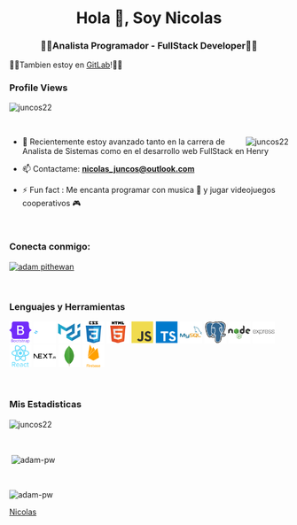<h1 align="center">Hola 👋, Soy Nicolas</h1>
<h3 align="center">👨‍💻Analista Programador - FullStack Developer👨‍💻</h3>
👨‍💻Tambien estoy en <a href='https://gitlab.innevo.cl/njuncos' target='_blank' rel='noopener noreferrer'>GitLab</a>!👨‍💻 
<br>

<p align="right"> <h3>Profile Views </h3> <img src="https://komarev.com/ghpvc/?username=juncos22&label=Profile%20views&color=0e75b6&style=flat"
    alt="juncos22" /> 
  </p>

<br>

<p><img align="right" src="https://github.com/Adam-pw/Adam-pw/blob/main/animation_500_kxa883sd.gif" alt="juncos22" /></p>


- 🌱 Recientemente estoy avanzado tanto en la carrera de Analista de Sistemas como en el desarrollo web FullStack en Henry

- 📫 Contactame: **nicolas_juncos@outlook.com**

- ⚡ Fun fact : Me encanta programar con musica 🎵 y jugar videojuegos cooperativos 🎮 

<br>

<h3 align="left">Conecta conmigo:</h3>
<p align="left">
  <a href="https://www.linkedin.com/in/nicolas-juncos/" target="_blank"><img align="center"
      src="https://raw.githubusercontent.com/rahuldkjain/github-profile-readme-generator/master/src/images/icons/Social/linked-in-alt.svg"
      alt="adam pithewan" height="30" width="40" /></a>
</p>

<br>

<h3 align="left"><strong>Lenguajes y Herramientas</strong></h3>
<p align="left">
    <img src="https://raw.githubusercontent.com/devicons/devicon/master/icons/bootstrap/bootstrap-plain-wordmark.svg"
      alt="bootstrap" width="40" height="40" />
      <img src="https://raw.githubusercontent.com/devicons/devicon/1119b9f84c0290e0f0b38982099a2bd027a48bf1/icons/tailwindcss/tailwindcss-original-wordmark.svg"
      alt="tailwind" width="40" height="40" />
       <img src="https://raw.githubusercontent.com/devicons/devicon/1119b9f84c0290e0f0b38982099a2bd027a48bf1/icons/materialui/materialui-original.svg" alt="materialui" width="40">
    <img
      src="https://raw.githubusercontent.com/devicons/devicon/master/icons/css3/css3-original-wordmark.svg" alt="css3"
      width="40" height="40" />
      <img
      src="https://raw.githubusercontent.com/devicons/devicon/master/icons/html5/html5-original-wordmark.svg"
      alt="html5" width="40" height="40" /> 
    <img
      src="https://raw.githubusercontent.com/devicons/devicon/master/icons/javascript/javascript-original.svg"
      alt="javascript" width="40" height="40" />
      <img
      src="https://raw.githubusercontent.com/devicons/devicon/1119b9f84c0290e0f0b38982099a2bd027a48bf1/icons/typescript/typescript-original.svg"
      alt="typescript" width="40" height="40" />
    <img
      src="https://raw.githubusercontent.com/devicons/devicon/master/icons/mysql/mysql-original-wordmark.svg"
      alt="mysql" width="40" height="40" /> 
      <img
      src="https://raw.githubusercontent.com/devicons/devicon/1119b9f84c0290e0f0b38982099a2bd027a48bf1/icons/postgresql/postgresql-original.svg"
      alt="postgresql" width="40" height="40" /> 
      <img
      src="https://raw.githubusercontent.com/devicons/devicon/master/icons/nodejs/nodejs-original-wordmark.svg"
      alt="nodejs" width="40" height="40" />
       <img
      src="https://raw.githubusercontent.com/devicons/devicon/1119b9f84c0290e0f0b38982099a2bd027a48bf1/icons/express/express-original-wordmark.svg"
      alt="expressjs" width="40" height="40" />
      <img
      src="https://raw.githubusercontent.com/devicons/devicon/master/icons/react/react-original-wordmark.svg"
      alt="react" width="40" height="40" />
      <img
      src="https://raw.githubusercontent.com/devicons/devicon/1119b9f84c0290e0f0b38982099a2bd027a48bf1/icons/nextjs/nextjs-original-wordmark.svg" alt="nextjs" width="40"
      height="40" />
      <img src="https://raw.githubusercontent.com/devicons/devicon/1119b9f84c0290e0f0b38982099a2bd027a48bf1/icons/mongodb/mongodb-original.svg" alt="mongodb" width="40">
      <img src="https://raw.githubusercontent.com/devicons/devicon/1119b9f84c0290e0f0b38982099a2bd027a48bf1/icons/firebase/firebase-plain-wordmark.svg" alt="firebase" width="40">
</p>

<br>

<h3><strong>Mis Estadisticas</strong></h3>
<p><img align="center"
    src="https://github-juncos22-stats.vercel.app/api/top-langs?username=juncos22&show_icons=true&locale=es&bg_color=0d1117&text_color=ffffff&layout=compact"
    alt="juncos22" 
    bg_color=#808080/></p>

<br>

<p>&nbsp;<img align="center" src="https://github-juncos22-stats.vercel.app/api?username=juncos22&show_icons=true&locale=en&bg_color=0d1117&text_color=ffffff&repo=convoychat"
    alt="adam-pw" /></p>

<br>

<p><img align="center" src="https://github-readme-streak-stats.herokuapp.com/?user=juncos22&theme=dark&background=0d1117&date_format=M%20j%5B%2C%20Y%5D" alt="adam-pw" /></p>

[Nicolas](https://github.com/juncos22)
